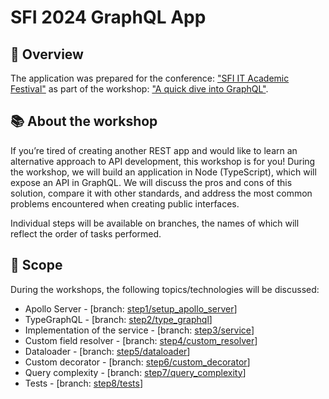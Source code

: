 # SFI 2024 GraphQL App

## 👀 Overview

The application was prepared for the conference: ["SFI IT Academic Festival"](https://sfi.pl/en/) as part of the workshop: ["A quick dive into GraphQL"](https://sfi.pl/en/editions/19th-sfi-academic-festiwal/workshops/tbd/).

## 📚 About the workshop

If you’re tired of creating another REST app and would like to learn an alternative approach to API development, this workshop is for you! During the workshop, we will build an application in Node (TypeScript), which will expose an API in GraphQL. We will discuss the pros and cons of this solution, compare it with other standards, and address the most common problems encountered when creating public interfaces.

Individual steps will be available on branches, the names of which will reflect the order of tasks performed.

## 🎯 Scope

During the workshops, the following topics/technologies will be discussed:

- Apollo Server - [branch: [step1/setup_apollo_server](https://github.com/spiewak/sfi_2024_graphql/tree/step1/setup_apollo_server)]
- TypeGraphQL - [branch: [step2/type_graphql](https://github.com/spiewak/sfi_2024_graphql/tree/step2/type_graphql)]
- Implementation of the service - [branch: [step3/service](https://github.com/spiewak/sfi_2024_graphql/tree/step3/service)]
- Custom field resolver - [branch: [step4/custom_resolver](https://github.com/spiewak/sfi_2024_graphql/tree/step4/custom_resolver)]
- Dataloader - [branch: [step5/dataloader](https://github.com/spiewak/sfi_2024_graphql/tree/step5/dataloader)]
- Custom decorator - [branch: [step6/custom_decorator](https://github.com/spiewak/sfi_2024_graphql/tree/step6/custom_decorator)]
- Query complexity - [branch: [step7/query_complexity](https://github.com/spiewak/sfi_2024_graphql/tree/step7/query_complexity)]
- Tests - [branch: [step8/tests](https://github.com/spiewak/sfi_2024_graphql/tree/step8/tests)]
